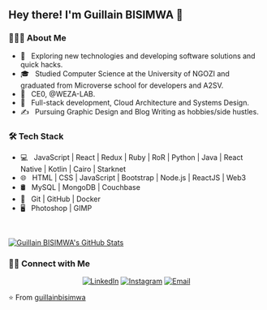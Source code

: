 
<h2> Hey there! I'm Guillain BISIMWA 👋</h2>

<h3> 👨🏻‍💻 About Me </h3>

- 🤔 &nbsp; Exploring new technologies and developing software solutions and quick hacks.
- 🎓 &nbsp; Studied Computer Science at the University of NGOZI and graduated from Microverse school for developers and A2SV.
- 💼 &nbsp; CE0, @WEZA-LAB.
- 🌱 &nbsp; Full-stack development, Cloud Architecture and Systems Design.
- ✍️ &nbsp; Pursuing Graphic Design and Blog Writing as hobbies/side hustles.

<h3>🛠 Tech Stack</h3>

- 💻 &nbsp;  JavaScript | React | Redux | Ruby | RoR | Python | Java | React Native | Kotlin | Cairo | Starknet
- 🌐 &nbsp; HTML | CSS | JavaScript | Bootstrap | Node.js | ReactJS | Web3
- 🛢 &nbsp; MySQL | MongoDB | Couchbase
- 🔧 &nbsp; Git | GitHub | Docker
- 🖥 &nbsp; Photoshop | GIMP

<br/>

[![Guillain BISIMWA's GitHub Stats](https://github-readme-stats.vercel.app/api?username=guillainbisimwa&show_icons=true)](https://github.com/guillainbisimwa)

<h3> 🤝🏻 Connect with Me </h3>

<p align="center">
<a href="https://www.linkedin.com/in/guillain-bisimwa-8a8b7a7b/"><img alt="LinkedIn" src="https://img.shields.io/badge/LinkedIn-guillainbisimwa-blue?style=flat-square&logo=linkedin"></a>
<a href="https://www.instagram.com/guillainbisimwa/"><img alt="Instagram" src="https://img.shields.io/badge/Instagram-guillainbisimwa__-blue?style=flat-square&logo=instagram"></a>
<a href="mailto:guillainbisimwa@hotmail.fr"><img alt="Email" src="https://img.shields.io/badge/Email-guillainbisimwa@hotmail.fr-blue?style=flat-square&logo=Microsoft%20outlook"></a>
</p>

⭐️ From [guillainbisimwa](https://github.com/guillainbisimwa)
